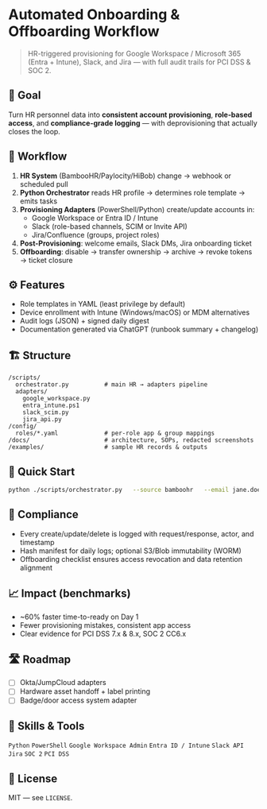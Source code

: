 # Automated Onboarding & Offboarding Workflow

> HR-triggered provisioning for Google Workspace / Microsoft 365 (Entra + Intune), Slack, and Jira — with full audit trails for PCI DSS & SOC 2.

## 🎯 Goal
Turn HR personnel data into **consistent account provisioning**, **role‑based access**, and **compliance-grade logging** — with deprovisioning that actually closes the loop.

## 🧩 Workflow
1. **HR System** (BambooHR/Paylocity/HiBob) change → webhook or scheduled pull
2. **Python Orchestrator** reads HR profile → determines role template → emits tasks
3. **Provisioning Adapters** (PowerShell/Python) create/update accounts in:
   - Google Workspace or Entra ID / Intune
   - Slack (role-based channels, SCIM or Invite API)
   - Jira/Confluence (groups, project roles)
4. **Post-Provisioning**: welcome emails, Slack DMs, Jira onboarding ticket
5. **Offboarding**: disable → transfer ownership → archive → revoke tokens → ticket closure

## ⚙️ Features
- Role templates in YAML (least privilege by default)
- Device enrollment with Intune (Windows/macOS) or MDM alternatives
- Audit logs (JSON) + signed daily digest
- Documentation generated via ChatGPT (runbook summary + changelog)

## 🏗️ Structure
```
/scripts/
  orchestrator.py          # main HR → adapters pipeline
  adapters/
    google_workspace.py
    entra_intune.ps1
    slack_scim.py
    jira_api.py
/config/
  roles/*.yaml             # per‑role app & group mappings
/docs/                     # architecture, SOPs, redacted screenshots
/examples/                 # sample HR records & outputs
```

## 🚀 Quick Start
```bash
python ./scripts/orchestrator.py   --source bamboohr   --email jane.doe@company.com   --role "Finance Analyst"   --dry-run
```

## 🔐 Compliance
- Every create/update/delete is logged with request/response, actor, and timestamp
- Hash manifest for daily logs; optional S3/Blob immutability (WORM)
- Offboarding checklist ensures access revocation and data retention alignment

## 📈 Impact (benchmarks)
- ~60% faster time-to-ready on Day 1
- Fewer provisioning mistakes, consistent app access
- Clear evidence for PCI DSS 7.x & 8.x, SOC 2 CC6.x

## 🛣️ Roadmap
- [ ] Okta/JumpCloud adapters
- [ ] Hardware asset handoff + label printing
- [ ] Badge/door access system adapter

## 🧠 Skills & Tools
`Python` `PowerShell` `Google Workspace Admin` `Entra ID / Intune` `Slack API` `Jira` `SOC 2` `PCI DSS`

## 📝 License
MIT — see `LICENSE`.
